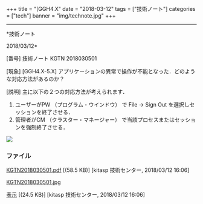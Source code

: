 ﻿+++
title = "[GGH4.X"
date = "2018-03-12"
tags = ["技術ノート"]
categories = ["tech"]
banner = "img/technote.jpg"
+++

-----------------------------------------------------------------------------------------------------------------------------

*技術ノート

2018/03/12*


[番号]
技術ノート KGTN 2018030501

[現象]
[GGH4.X-5.X]
アプリケーションの異常で操作が不能となった．どのような対応方法があるのか？

[説明]
主に以下の２つの対応方法が考えられます．

1. ユーザーがPW （プログラム・ウインドウ） で File → Sign Out
を選択しセッションを終了させる．
2. 管理者がCM （クラスター・マネージャー）
で当該プロセスまたはセッションを強制終了させる．

![](http://techreport.kitasp.net/attachments/download/3988/KGTN2018030501.jpg)


### ファイル

 
 


[KGTN2018030501.pdf](http://techreport.kitasp.net/attachments/download/3987/KGTN2018030501.pdf)
 [(58.5 KB)] [kitasp 技術センター, 2018/03/12
16:06]

[KGTN2018030501.jpg](http://techreport.kitasp.net/attachments/download/3988/KGTN2018030501.jpg)

[表示](http://techreport.kitasp.net/attachments/3988/KGTN2018030501.jpg "表示")
 [(24.5 KB)] [kitasp 技術センター, 2018/03/12
16:06]


 


 

